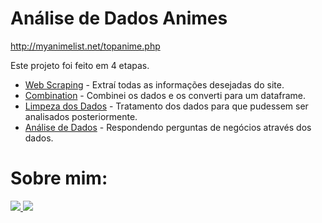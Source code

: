 <h1><b>Análise de Dados Animes</b></h1>
<p><a href="http://myanimelist.net/topanime.php">http://myanimelist.net/topanime.php</a></p>
<p>Este projeto foi feito em 4 etapas.</p>
<ul>
    <li> <a href="https://github.com/Faabry/Data_Analysis/blob/main/Animes/1_Web_Scraping.ipynb">Web Scraping</a> - Extraí todas as informações desejadas do site.</li>
    <li> <a href="https://github.com/Faabry/Data_Analysis/blob/main/Animes/2_Combination.ipynb">Combination</a> - Combinei os dados e os converti para um dataframe.</li>
    <li> <a href="https://github.com/Faabry/Data_Analysis/blob/main/Animes/3_Limpeza_dos_Dados.ipynb">Limpeza dos Dados</a> - Tratamento dos dados para que pudessem ser analisados posteriormente.</li>
    <li> <a href="https://github.com/Faabry/Data_Analysis/blob/main/Animes/4_An%C3%A1lise_de_Dados.ipynb">Análise de Dados</a> - Respondendo perguntas de negócios através dos dados.</li>
</ul>
  <h1> Sobre mim: </h1>
  <a href="https://www.linkedin.com/in/airton-f-225784255/">
  <img src="https://user-images.githubusercontent.com/110841289/224358942-846f52a8-6945-49ca-8aa7-6719b2f1c603.png">
  </a>
  <a href="https://www.instagram.com/faa_bry/">
  <img src="https://user-images.githubusercontent.com/110841289/224359564-da97e372-92b5-4229-9d73-eee2779e16c4.png">
  </a>
</body>
</html>




